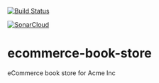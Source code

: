 [![Build Status](https://travis-ci.org/ivan2yk/ecommerce-book-store.svg?branch=master)](https://travis-ci.org/ivan2yk/ecommerce-book-store)

[![SonarCloud](https://sonarcloud.io/api/project_badges/measure?project=com.acme%3Aecommerce-book-store&metric=alert_status)](https://sonarcloud.io/dashboard?id=com.acme%3Aecommerce-book-store)

# ecommerce-book-store
eCommerce book store for Acme Inc
